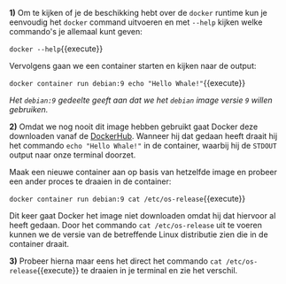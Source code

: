 **1)** Om te kijken of je de beschikking hebt over de `docker` runtime kun je eenvoudig het `docker` command uitvoeren en met `--help` kijken welke commando's je allemaal kunt geven:

`docker --help`{{execute}}

Vervolgens gaan we een container starten en kijken naar de output:

`docker container run debian:9 echo "Hello Whale!"`{{execute}}

*Het `debian:9` gedeelte geeft aan dat we het `debian` image versie `9` willen gebruiken.*

**2)** Omdat we nog nooit dit image hebben gebruikt gaat Docker deze downloaden vanaf de [DockerHub](https://hub.docker.com/). Wanneer hij dat gedaan heeft draait hij het commando `echo "Hello Whale!"` in de container, waarbij hij de `STDOUT` output naar onze terminal doorzet.

Maak een nieuwe container aan op basis van hetzelfde image en probeer een ander proces te draaien in de container:

`docker container run debian:9 cat /etc/os-release`{{execute}}

Dit keer gaat Docker het image niet downloaden omdat hij dat hiervoor al heeft gedaan. Door het commando `cat /etc/os-release` uit te voeren kunnen we de versie van de betreffende Linux distributie zien die in de container draait.

**3)** Probeer hierna maar eens het direct het commando `cat /etc/os-release`{{execute}} te draaien in je terminal en zie het verschil. 